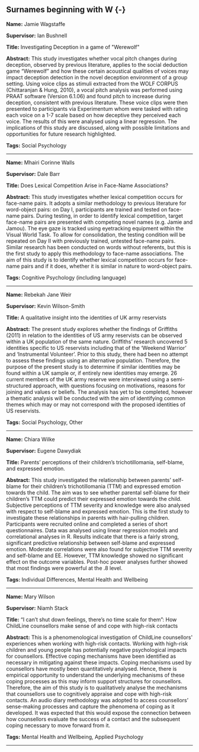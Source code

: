 




## Surnames beginning with W {-}

**Name:** Jamie Wagstaffe

**Supervisor:** Ian Bushnell

**Title:** Investigating Deception in a game of "Werewolf"

**Abstract:** This study investigates whether vocal pitch changes during deception, observed by previous literature, applies to the social deduction game “Werewolf” and how these certain acoustical qualities of voices may impact deception detection in the novel deception environment of a group setting. Using voice clips as stimuli extracted from the WOLF CORPUS (Chittaranjan &amp; Hung, 2010), a vocal pitch analysis was performed using PRAAT software (Version 6.1.06) and found pitch to increase during deception, consistent with previous literature. These voice clips were then presented to participants via Experimentum whom were tasked with rating each voice on a 1-7 scale based on how deceptive they perceived each voice. The results of this were analysed using a linear regression. The implications of this study are discussed, along with possible limitations and opportunities for future research highlighted.

**Tags:** Social Psychology   

---



**Name:** Mhairi Corinne Walls

**Supervisor:** Dale Barr

**Title:** Does Lexical Competition Arise in Face-Name Associations?

**Abstract:** This study investigates whether lexical competition occurs for face-name pairs. It adopts a similar methodology to previous literature for word-object pairs: on Day I, participants are trained and tested on face-name pairs. During testing, in order to identify lexical competition, target face-name pairs are presented with competing novel names (e.g. Jamie and Jamou). The eye gaze is tracked using eyetracking equipment within the Visual World Task. To allow for consolidation, the testing condition will be repeated on Day II with previously trained, untested face-name pairs. Similar research has been conducted on words without referents, but this is the first study to apply this methodology to face-name associations. The aim of this study is to identify whether lexical competition occurs for face-name pairs and if it does, whether it is similar in nature to word-object pairs.

**Tags:** Cognitive Psychology (including language)   

---




**Name:** Rebekah Jane Weir

**Supervisor:** Kevin Wilson-Smith

**Title:** A qualitative insight into the identities of UK army reservists

**Abstract:** The present study explores whether the findings of Griffiths (2011) in relation to the identities of US army reservists can be observed within a UK population of the same nature. Griffiths’ research uncovered 5 identities specific to US reservists including that of the ‘Weekend Warrior’ and ‘Instrumental Volunteer’. Prior to this study, there had been no attempt to assess these findings using an alternative population. Therefore, the purpose of the present study is to determine if similar identities may be found within a UK sample or, if entirely new identities may emerge. 26 current members of the UK army reserve were interviewed using a semi-structured approach, with questions focusing on motivations, reasons for joining and values or beliefs. The analysis has yet to be completed, however a thematic analysis will be conducted with the aim of identifying common themes which may or may not correspond with the proposed identities of US reservists.

**Tags:** Social Psychology,  Other  

---




**Name:** Chiara Wilke

**Supervisor:** Eugene Dawydiak

**Title:** Parents’ perceptions of their children’s trichotillomania, self-blame, and expressed emotion.

**Abstract:** This study investigated the relationship between parents’ self-blame for their children’s trichotillomania (TTM) and expressed emotion towards the child. The aim was to see whether parental self-blame for their children’s TTM could predict their expressed emotion towards the child. Subjective perceptions of TTM severity and knowledge were also analysed with respect to self-blame and expressed emotion. This is the first study to investigate these relationships in parents with hair-pulling children. Participants were recruited online and completed a series of short questionnaires. Data was analysed using linear regression models and correlational analyses in R. Results indicate that there is a fairly strong, significant predictive relationship between self-blame and expressed emotion. Moderate correlations were also found for subjective TTM severity and self-blame and EE. However, TTM knowledge showed no significant effect on the outcome variables. Post-hoc power analyses further showed that most findings were powerful at the .8 level.

**Tags:** Individual Differences,  Mental Health and Wellbeing  

---




**Name:** Mary Wilson

**Supervisor:** Niamh Stack

**Title:** “I can’t shut down feelings, there’s no time scale for them”: How ChildLine counsellors make sense of and cope with high-risk contacts

**Abstract:** This is a phenomenological investigation of ChildLine counsellors' experiences when working with high-risk contacts. Working with high-risk children and young people has potentially negative psychological impacts for counsellors. Effective coping mechanisms have been identified as necessary in mitigating against these impacts. Coping mechanisms used by counsellors have mostly been quantitatively analysed. Hence, there is empirical opportunity to understand the underlying mechanisms of these coping processes as this may inform support structures for counsellors. Therefore, the aim of this study is to qualitatively analyse the mechanisms that counsellors use to cognitively appraise and cope with high-risk contacts. An audio diary methodology was adopted to access counsellors’ sense-making processes and capture the phenomena of coping as it developed. It was expected that this would expose the connection between how counsellors evaluate the success of a contact and the subsequent coping necessary to move forward from it.                       

**Tags:** Mental Health and Wellbeing,  Applied Psychology  

---

